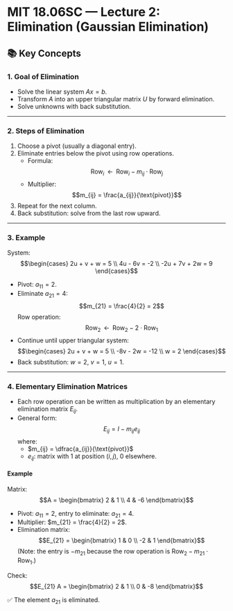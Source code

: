 # MIT 18.06SC — Lecture 2: Elimination (Gaussian Elimination)

## 📚 Key Concepts

### 1. Goal of Elimination
- Solve the linear system $Ax = b$.
- Transform $A$ into an upper triangular matrix $U$ by forward elimination.
- Solve unknowns with back substitution.

---

### 2. Steps of Elimination
1. Choose a pivot (usually a diagonal entry).
2. Eliminate entries below the pivot using row operations.
   - Formula:
     $$\text{Row}_i \;\;\leftarrow\;\; \text{Row}_i - m_{ij} \cdot \text{Row}_j$$
   - Multiplier:
     $$m_{ij} = \frac{a_{ij}}{\text{pivot}}$$
3. Repeat for the next column.
4. Back substitution: solve from the last row upward.

---

### 3. Example

System:
$$\begin{cases}
2u + v + w = 5 \\
4u - 6v = -2 \\
-2u + 7v + 2w = 9
\end{cases}$$

- Pivot: $a_{11} = 2$.
- Eliminate $a_{21} = 4$:
  $$m_{21} = \frac{4}{2} = 2$$
  Row operation:
  $$\text{Row}_2 \;\;\leftarrow\;\; \text{Row}_2 - 2\cdot \text{Row}_1$$
- Continue until upper triangular system:
  $$\begin{cases}
  2u + v + w = 5 \\
  -8v - 2w = -12 \\
  w = 2
  \end{cases}$$
- Back substitution: $w = 2$, $v = 1$, $u = 1$.

---

### 4. Elementary Elimination Matrices
- Each row operation can be written as multiplication by an elementary elimination matrix $E_{ij}$.
- General form:
  $$E_{ij} = I - m_{ij} e_{ij}$$
  where:
  - $m_{ij} = \dfrac{a_{ij}}{\text{pivot}}$
  - $e_{ij}$: matrix with 1 at position $(i,j)$, 0 elsewhere.

#### Example

Matrix:
$$A =
\begin{bmatrix}
2 & 1 \\
4 & -6
\end{bmatrix}$$

- Pivot: $a_{11} = 2$, entry to eliminate: $a_{21} = 4$.
- Multiplier: $m_{21} = \frac{4}{2} = 2$.
- Elimination matrix:
  $$E_{21} =
  \begin{bmatrix}
  1 & 0 \\
  -2 & 1
  \end{bmatrix}$$
  (Note: the entry is $-m_{21}$ because the row operation is $\text{Row}_2 - m_{21}\cdot \text{Row}_1$.)

Check:
$$E_{21} A =
\begin{bmatrix}
2 & 1 \\
0 & -8
\end{bmatrix}$$

✅ The element $a_{21}$ is eliminated.
